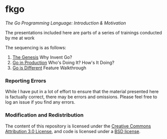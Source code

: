 # fkgo
*The Go Programming Language: Introduction &amp; Motivation*

The presentations included here are parts of a series of trainings conducted by me at work

The sequencing is as follows:
 
 1. [The Genesis](http://go-talks.appspot.com/github.com/codemartial/fkgo/genesis.slide) Why Invent Go?
 2. [Go in Production](http://go-talks.appspot.com/github.com/codemartial/fkgo/production.slide) Who's Doing It? How's It Doing?
 3. [Go is Different](http://go-talks.appspot.com/github.com/codemartial/fkgo/features.slide#1) Feature Walkthrough

### Reporting Errors

While I have put in a lot of effort to ensure that the material presented here is factually correct, there may be errors and omissions. Please feel free to log an issue if you find any errors.

### Modification and Redistribution
The content of this repository is licensed under the [Creative Commons Attribution 3.0 License](https://creativecommons.org/licenses/by/3.0/), and code is licensed under a [BSD license](http://golang.org/LICENSE).

